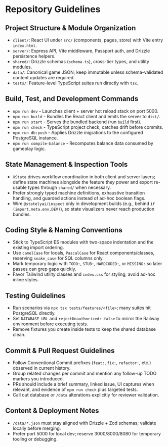 # Repository Guidelines

## Project Structure & Module Organization
- `client/`: React UI under `src/` (components, pages, store) with Vite entry `index.html`.
- `server/`: Express API, Vite middleware, Passport auth, and Drizzle persistence helpers.
- `shared/`: Drizzle schemas (`schema.ts`), cross-tier types, and utility modules.
- `data/`: Canonical game JSON; keep immutable unless schema-validated content updates are required.
- `tests/`: Feature-level TypeScript suites run directly with `tsx`.

## Build, Test, and Development Commands
- `npm run dev` - Launches client + server hot reload stack on port 5000.
- `npm run build` - Bundles the React client and emits the server to `dist/`.
- `npm run start` - Serves the bundled backend (run `build` first).
- `npm run check` - TypeScript project check; catches drift before commits.
- `npm run db:push` - Applies Drizzle migrations to the configured PostgreSQL instance.
- `npm run compile-balance` - Recomputes balance data consumed by gameplay logic.

## State Management & Inspection Tools
- `XState` drives workflow coordination in both client and server layers; define state machines alongside the feature they power and export re-usable types through `shared/` when necessary.
- Prefer strongly typed machine definitions, exhaustive transition handling, and guarded actions instead of ad-hoc boolean flags.
- Wire `@statelyai/inspect` only in development builds (e.g., behind `if (import.meta.env.DEV)`), so state visualizers never reach production bundles.

## Coding Style & Naming Conventions
- Stick to TypeScript ES modules with two-space indentation and the existing import ordering.
- Use `camelCase` for locals, `PascalCase` for React components/classes, reserving `snake_case` for SQL columns only.
- Mark temporary logic with `TODO:`, `STUB:`, `HARDCODED:`, or `MISSING:` so later passes can grep gaps quickly.
- Favor Tailwind utility classes and `index.css` for styling; avoid ad-hoc inline styles.

## Testing Guidelines
- Run scenarios via `npx tsx tests/features/<file>`; many suites hit PostgreSQL directly.
- Set `DATABASE_URL` and `rejectUnauthorized: false` to mirror the Railway environment before executing tests.
- Remove fixtures you create inside tests to keep the shared database clean.

## Commit & Pull Request Guidelines
- Follow Conventional Commit prefixes (`feat:`, `fix:`, `refactor:`, etc.) observed in current history.
- Group related changes per commit and mention any follow-up TODO markers you introduced.
- PRs should include a brief summary, linked issue, UI captures when relevant, and evidence of `npm run check` plus targeted tests.
- Call out database or `/data` alterations explicitly for reviewer validation.

## Content & Deployment Notes
- `/data/*.json` must stay aligned with Drizzle + Zod schemas; validate locally before merging.
- Prefer port 5000 for local dev; reserve 3000/8000/8080 for temporary tooling or debugging.